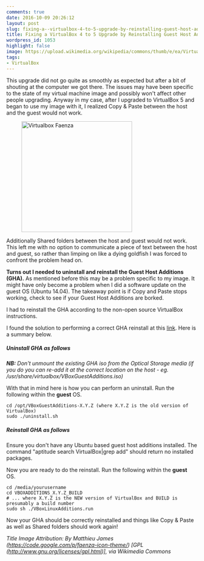 ```yaml
---
comments: true
date: 2016-10-09 20:26:12
layout: post
slug: fixing-a--virtualbox-4-to-5-upgrade-by-reinstalling-guest-host-additions
title: Fixing a VirtualBox 4 to 5 Upgrade by Reinstalling Guest Host Additions
wordpress_id: 1053
highlight: false
image: https://upload.wikimedia.org/wikipedia/commons/thumb/e/ea/Virtualbox_Faenza.svg/500px-Virtualbox_Faenza.svg.png
tags:
- VirtualBox
---
```


This upgrade did not go quite as smoothly as expected but after a bit of shouting at
the computer we got there. The issues may have been specific to the
state of my virtual machine image and possibly won't affect other people
upgrading. Anyway in my case, after I upgraded to VirtualBox 5 and began
to use my image with it, I realized Copy & Paste between the host and the
guest would not work.

<figure class="responsive-post-figure">

<a title="By Matthieu James
(https://code.google.com/p/faenza-icon-theme/) [GPL
(http://www.gnu.org/licenses/gpl.html)], via Wikimedia Commons"
href="https://commons.wikimedia.org/wiki/File%3AVirtualbox_Faenza.svg"><img class="responsive-post-figure__image"
width="291" class="responsive-post-figure__image" alt="Virtualbox Faenza"
src="https://upload.wikimedia.org/wikipedia/commons/thumb/e/ea/Virtualbox_Faenza.svg/480px-Virtualbox_Faenza.svg.png"/></a>

</figure>

Additionally Shared folders between the host and guest would not work.
This left me with no option to communicate a piece of text between the
host and guest, so rather than limping on like a dying goldfish I was
forced to confront the problem head on.

<b>Turns out I needed to uninstall and reinstall the Guest Host Additions (GHA).</b> As
mentioned before this may be a problem specific to my image. It might
have only become a problem when I did a software update on the guest OS
(Ubuntu 14.04). The takeaway point is if Copy and Paste stops
working, check to see if your Guest Host Additions are borked.

I had to reinstall the GHA according to the non-open source VirtualBox
instructions.

I found the solution to performing a correct GHA reinstall at this
[link](https://forums.virtualbox.org/viewtopic.php?f=7&t=46626#p210465).
Here is a summary below.

##### Uninstall GHA as follows
<i><b>NB:</b> Don't unmount the existing GHA iso from the Optical
Storage media (if you do you can re-add it at the correct location on the
host - eg. /usr/share/virtualbox/VBoxGuestAdditions.iso)</i>

With that in mind here is how you can perform an uninstall. Run the
following within the <b>guest</b> OS.

    cd /opt/VBoxGuestAdditions-X.Y.Z (where X.Y.Z is the old version of VirtualBox)
    sudo ./uninstall.sh

##### Reinstall GHA as follows
Ensure you don't have any Ubuntu based guest host additions
installed. The command "aptitude search VirtualBox|grep add" should
return no installed packages.

Now you are ready to do the reinstall. Run the following within the
<b>guest</b> OS.

    cd /media/yourusername
    cd VBOXADDITIONS_X.Y.Z_BUILD
    # ... where X.Y.Z is the NEW version of VirtualBox and BUILD is presumably a build number
    sudo sh ./VBoxLinuxAdditions.run

Now your GHA should be correctly reinstalled and things like Copy &
Paste as well as Shared folders should work again!

<i>Title Image Attribution: By Matthieu James (https://code.google.com/p/faenza-icon-theme/) [GPL (http://www.gnu.org/licenses/gpl.html)], via Wikimedia Commons</i>
